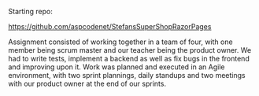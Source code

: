 Starting repo:

https://github.com/aspcodenet/StefansSuperShopRazorPages

Assignment consisted of working together in a team of four, with one member being scrum master and our teacher being the product owner.
We had to write tests, implement a backend as well as fix bugs in the frontend and improving upon it.
Work was planned and executed in an Agile environment, with two sprint plannings, daily standups and two meetings with our product owner at the end of our sprints. 
